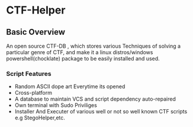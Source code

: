 # **CTF-Helper**

## Basic Overview

An open source CTF-DB , which stores various Techniques of solving a particular genre of CTF, and make it a linux distros/windows powershell(chocklate) package to be easily installed and used.

### Script Features
 * Random ASCII dope art Everytime its opened
 * Cross-platform
 * A database to maintain VCS and script dependency auto-repaired
 * Own terminal with Sudo Priviliges
 * Installer And Executer of various well or not so well known CTF scripts e.g StegoHelper,etc.
